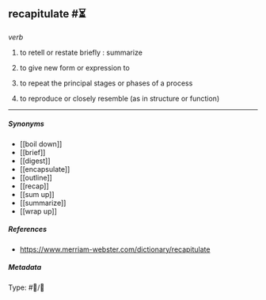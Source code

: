 
## recapitulate  #⏳ 

_verb_

1. to retell or restate briefly : summarize

2. to give new form or expression to

3. to repeat the principal stages or phases of a process

4. to reproduce or closely resemble (as in structure or function)

___

##### Synonyms

-   [[boil down]]
-   [[brief]]
-   [[digest]]
-   [[encapsulate]]
-   [[outline]]
-   [[recap]]
-   [[sum up]]
-   [[summarize]]
-   [[wrap up]]

##### References 

- https://www.merriam-webster.com/dictionary/recapitulate

##### Metadata

Type: #💬/💬 
